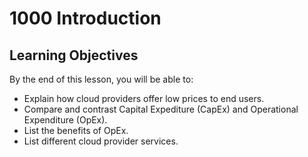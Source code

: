 # 1000 Introduction

## Learning Objectives

By the end of this lesson, you will be able to:

- Explain how cloud providers offer low prices to end users.
- Compare and contrast Capital Expediture (CapEx) and Operational Expenditure (OpEx).
- List the benefits of OpEx.
- List different cloud provider services.
